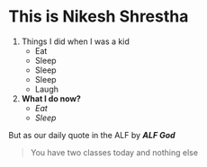 # This is Nikesh Shrestha

1. Things I did when I was a kid
    * Eat
    * Sleep
    * Sleep
    * Sleep
    * Laugh
1. **What I do now?**
    * _Eat_
    * _Sleep_


But as our daily quote in the ALF by **_ALF God_**

> You have two classes today and nothing else
